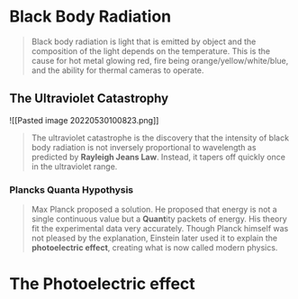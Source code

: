 # Black Body Radiation
> Black body radiation is light that is emitted by object and the composition of the light depends on the temperature. This is the cause for hot metal glowing red, fire being orange/yellow/white/blue, and the ability for thermal cameras to operate.

## The Ultraviolet Catastrophy
![[Pasted image 20220530100823.png]]
> The ultraviolet catastrophe is the discovery that the intensity of black body radiation is not inversely proportional to wavelength as predicted by **Rayleigh Jeans Law**. Instead, it tapers off quickly once in the ultraviolet range.

### Plancks Quanta Hypothysis
> Max Planck proposed a solution. He proposed that energy is not a single continuous value but a **Quant**ity packets of energy. His theory fit the experimental data very accurately. 
> Though Planck himself was not pleased by the explanation, Einstein later used it to explain the **photoelectric effect**, creating what is now called modern physics.

# The Photoelectric effect